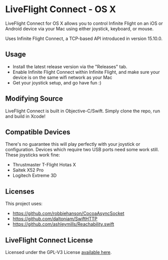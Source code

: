 # LiveFlight Connect - OS X
LiveFlight Connect for OS X allows you to control Infinite Flight on an iOS or Android device via your Mac using either joystick, keyboard, or mouse. 

Uses Infinite Flight Connect, a TCP-based API introduced in version 15.10.0.

Usage
------------
  * Install the latest release version via the "Releases" tab.
  * Enable Infinite Flight Connect within Infinite Flight, and make sure your device is on the same wifi network as your Mac
  * Get your joystick setup, and go have fun :)


Modifying Source
------------
LiveFlight Connect is built in Objective-C/Swift. Simply clone the repo, run and build in Xcode! 

Compatible Devices
------------
There's no guarantee this will play perfectly with your joystick or configuration. Devices which require two USB ports need some work still. These joysticks work fine:
  * Thrustmaster T-Flight Hotas X
  * Saitek X52 Pro
  * Logitech Extreme 3D

Licenses
-----------
This project uses:
 * https://github.com/robbiehanson/CocoaAsyncSocket
 * https://github.com/daltoniam/SwiftHTTP
 * https://github.com/ashleymills/Reachability.swift
 
 
LiveFlight Connect License
-----------
Licensed under the GPL-V3 License <a href="https://github.com/LiveFlightApp/Connect-OSX/blob/master/LICENSE">available here</a>.
